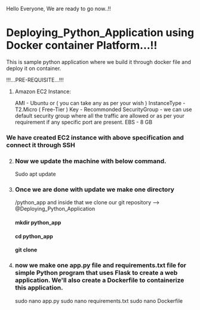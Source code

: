 Hello Everyone,
We are ready to go now..!!

# Deploying_Python_Application using Docker container Platform...!!
This is sample python application where we build it through docker file and deploy it on container.

!!!...PRE-REQUISITE...!!!

1) Amazon EC2 Instance:

   AMI - Ubuntu or ( you can take any as per your wish )
   InstanceType - T2.Micro ( Free-Tier )
   Key - Recommonded
   SecurityGroup - we can use default security group where all the traffic are allowed or as per your requirement if any specific port 
                   are present.
   EBS - 8 GB

### We have created EC2 instance with above specification and connect it through SSH

2) ### Now we update the machine with below command.
   Sudo apt update
3) ### Once we are done with update we make one directory
   /python_app and inside that we clone our git repository --> @Deploying_Python_Application

   #### mkdir python_app
   #### cd python_app
   #### git clone<repository url>

4) ### now we make one app.py file and requirements.txt file for simple Python program that uses Flask to create a web application. We'll also create a Dockerfile to containerize this application.

   sudo nano app.py
   sudo nano requirements.txt
   sudo nano Dockerfile
   


   


